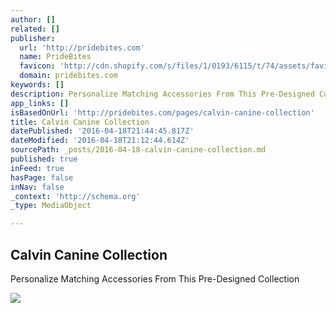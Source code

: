 ```yaml
---
author: []
related: []
publisher:
  url: 'http://pridebites.com'
  name: PrideBites
  favicon: 'http://cdn.shopify.com/s/files/1/0193/6115/t/74/assets/favicon.png?16865185513937303977'
  domain: pridebites.com
keywords: []
description: Personalize Matching Accessories From This Pre-Designed Collection
app_links: []
isBasedOnUrl: 'http://pridebites.com/pages/calvin-canine-collection'
title: Calvin Canine Collection
datePublished: '2016-04-18T21:44:45.817Z'
dateModified: '2016-04-18T21:12:44.614Z'
sourcePath: _posts/2016-04-18-calvin-canine-collection.md
published: true
inFeed: true
hasPage: false
inNav: false
_context: 'http://schema.org'
_type: MediaObject

---
```

<article style=""><h1>Calvin Canine Collection</h1><p>Personalize Matching Accessories From This Pre-Designed Collection</p><img src="http://cdn.shopify.com/s/files/1/0193/6115/t/74/assets/logo.png?16865185513937303977" /></article>